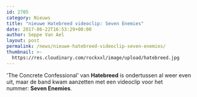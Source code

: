 ```yaml
---
id: 2705
category: Nieuws
title: "nieuwe Hatebreed videoclip: Seven Enemies"
date: 2017-06-22T16:53:29+00:00
author: Seppe Van Ael
layout: post
permalink: /news/nieuwe-hatebreed-videoclip-seven-enemies/
thumbnail: >-
  https://res.cloudinary.com/rockxxl/image/upload/hatebreed.jpg
---
```

'The Concrete Confessional' van **Hatebreed** is ondertussen al weer even uit, maar de band kwam aanzetten met een videoclip voor het nummer: **Seven Enemies**.
